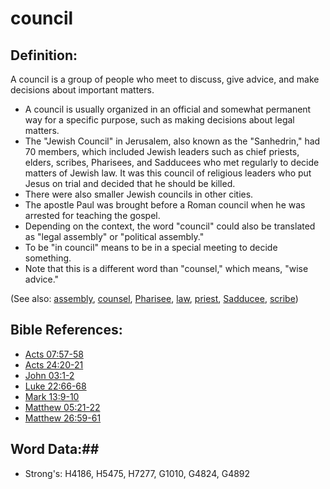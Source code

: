 # council #

## Definition: ##

A council is a group of people who meet to discuss, give advice, and make decisions about important matters.

* A council is usually organized in an official and somewhat permanent way for a specific purpose, such as making decisions about legal matters.
* The "Jewish Council" in Jerusalem, also known as the "Sanhedrin," had 70 members, which included Jewish leaders such as chief priests, elders, scribes, Pharisees, and Sadducees who met regularly to decide matters of Jewish law. It was this council of religious leaders who put Jesus on trial and decided that he should be killed.
* There were also smaller Jewish councils in other cities.
* The apostle Paul was brought before a Roman council when he was arrested for teaching the gospel.
* Depending on the context, the word "council" could also be translated as "legal assembly" or "political assembly."
* To be "in council" means to be in a special meeting to decide something.
* Note that this is a different word than "counsel," which means, "wise advice."

(See also: [assembly](../kt/assembly.md), [counsel](../other/counselor.md), [Pharisee](../other/pharisee.md), [law](../kt/lawofmoses.md), [priest](../kt/priest.md), [Sadducee](../other/sadducee.md), [scribe](../other/scribe.md))

## Bible References: ##

* [Acts 07:57-58](rc://en/tn/help/act/07/57)
* [Acts 24:20-21](rc://en/tn/help/act/24/20)
* [John 03:1-2](rc://en/tn/help/jhn/03/01)
* [Luke 22:66-68](rc://en/tn/help/luk/22/66)
* [Mark 13:9-10](rc://en/tn/help/mrk/13/09)
* [Matthew 05:21-22](rc://en/tn/help/mat/05/21)
* [Matthew 26:59-61](rc://en/tn/help/mat/26/59)

## Word Data:##

* Strong's: H4186, H5475, H7277, G1010, G4824, G4892

